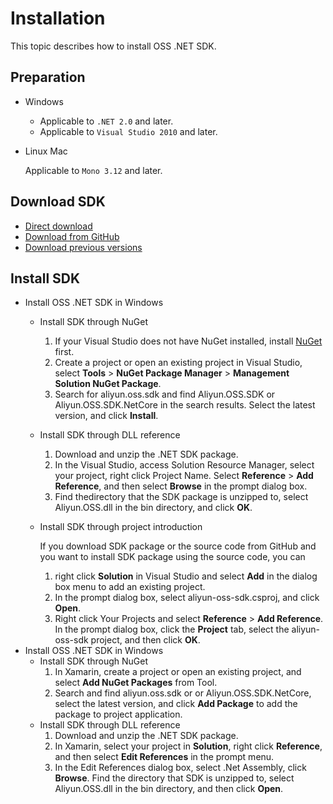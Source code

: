 # Installation

This topic describes how to install OSS .NET SDK.

## Preparation

-   Windows
    -   Applicable to `.NET 2.0` and later.
    -   Applicable to `Visual Studio 2010` and later.
-   Linux Mac

    Applicable to `Mono 3.12` and later.


## Download SDK

-   [Direct download](http://docs-aliyun.cn-hangzhou.oss.aliyun-inc.com/assets/attach/32085/cn_zh/1515493045734/aliyun_oss_dotnet_sdk_2_8_0.zip)
-   [Download from GitHub](https://github.com/aliyun/aliyun-oss-csharp-sdk.git?spm=a2c4g.11186623.2.15.5fce4144QhQZy7&file=aliyun-oss-csharp-sdk.git)
-   [Download previous versions](https://github.com/aliyun/aliyun-oss-csharp-sdk/releases)

## Install SDK

-   Install OSS .NET SDK in Windows
    -   Install SDK through NuGet
        1.  If your Visual Studio does not have NuGet installed, install [NuGet](http://docs.nuget.org/docs/start-here/installing-nuget) first.
        2.  Create a project or open an existing project in Visual Studio, select **Tools** \> **NuGet Package Manager** \> **Management Solution NuGet Package**.
        3.  Search for aliyun.oss.sdk and find Aliyun.OSS.SDK or Aliyun.OSS.SDK.NetCore in the search results. Select the latest version, and click **Install**.
    -   Install SDK through DLL reference
        1.  Download and unzip the .NET SDK package.
        2.  In the Visual Studio, access Solution Resource Manager, select your project, right click Project Name. Select **Reference** \> **Add Reference**, and then select **Browse** in the prompt dialog box.
        3.  Find thedirectory that the SDK package is unzipped to, select Aliyun.OSS.dll in the bin directory, and click **OK**.
    -   Install SDK through project introduction

        If you download SDK package or the source code from GitHub and you want to install SDK package using the source code, you can

        1.  right click **Solution** in Visual Studio and select **Add** in the dialog box menu to add an existing project.
        2.  In the prompt dialog box, select aliyun-oss-sdk.csproj, and click **Open**.
        3.  Right click Your Projects and select **Reference** \> **Add Reference**. In the prompt dialog box, click the **Project** tab, select the aliyun-oss-sdk project, and then click **OK**.
-   Install OSS .NET SDK in Windows
    -   Install SDK through NuGet
        1.  In Xamarin, create a project or open an existing project, and select **Add NuGet Packages** from Tool.
        2.  Search and find aliyun.oss.sdk or or Aliyun.OSS.SDK.NetCore, select the latest version, and click **Add Package** to add the package to project application.
    -   Install SDK through DLL reference
        1.  Download and unzip the .NET SDK package.
        2.  In Xamarin, select your project in **Solution**, right click **Reference**, and then select **Edit References** in the prompt menu.
        3.  In the Edit References dialog box, select .Net Assembly, click **Browse**. Find the directory that SDK is unzipped to, select Aliyun.OSS.dll in the bin directory, and then click **Open**.

